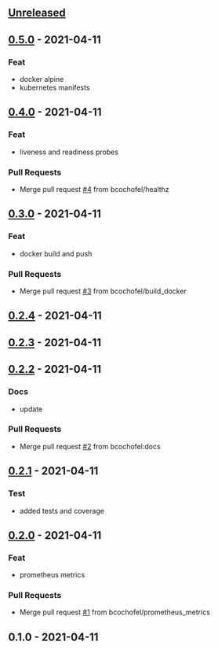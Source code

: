 
<a name="unreleased"></a>
## [Unreleased]


<a name="0.5.0"></a>
## [0.5.0] - 2021-04-11
### Feat
- docker alpine
- kubernetes manifests


<a name="0.4.0"></a>
## [0.4.0] - 2021-04-11
### Feat
- liveness and readiness probes

### Pull Requests
- Merge pull request [#4](https://github.com/bcochofel/terraplanfeed/issues/4) from bcochofel/healthz


<a name="0.3.0"></a>
## [0.3.0] - 2021-04-11
### Feat
- docker build and push

### Pull Requests
- Merge pull request [#3](https://github.com/bcochofel/terraplanfeed/issues/3) from bcochofel/build_docker


<a name="0.2.4"></a>
## [0.2.4] - 2021-04-11

<a name="0.2.3"></a>
## [0.2.3] - 2021-04-11

<a name="0.2.2"></a>
## [0.2.2] - 2021-04-11
### Docs
- update

### Pull Requests
- Merge pull request [#2](https://github.com/bcochofel/terraplanfeed/issues/2) from bcochofel:docs


<a name="0.2.1"></a>
## [0.2.1] - 2021-04-11
### Test
- added tests and coverage


<a name="0.2.0"></a>
## [0.2.0] - 2021-04-11
### Feat
- prometheus metrics

### Pull Requests
- Merge pull request [#1](https://github.com/bcochofel/terraplanfeed/issues/1) from bcochofel/prometheus_metrics


<a name="0.1.0"></a>
## 0.1.0 - 2021-04-11

[Unreleased]: https://github.com/bcochofel/terraplanfeed/compare/0.5.0...HEAD
[0.5.0]: https://github.com/bcochofel/terraplanfeed/compare/0.4.0...0.5.0
[0.4.0]: https://github.com/bcochofel/terraplanfeed/compare/0.3.0...0.4.0
[0.3.0]: https://github.com/bcochofel/terraplanfeed/compare/0.2.4...0.3.0
[0.2.4]: https://github.com/bcochofel/terraplanfeed/compare/0.2.3...0.2.4
[0.2.3]: https://github.com/bcochofel/terraplanfeed/compare/0.2.2...0.2.3
[0.2.2]: https://github.com/bcochofel/terraplanfeed/compare/0.2.1...0.2.2
[0.2.1]: https://github.com/bcochofel/terraplanfeed/compare/0.2.0...0.2.1
[0.2.0]: https://github.com/bcochofel/terraplanfeed/compare/0.1.0...0.2.0
